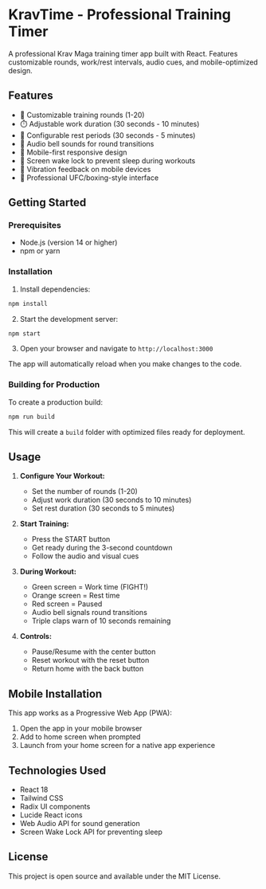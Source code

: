 # KravTime - Professional Training Timer

A professional Krav Maga training timer app built with React. Features customizable rounds, work/rest intervals, audio cues, and mobile-optimized design.

## Features

- 🥊 Customizable training rounds (1-20)
- ⏱️ Adjustable work duration (30 seconds - 10 minutes)
- 😤 Configurable rest periods (30 seconds - 5 minutes)
- 🔔 Audio bell sounds for round transitions
- 📱 Mobile-first responsive design
- 🌙 Screen wake lock to prevent sleep during workouts
- 📳 Vibration feedback on mobile devices
- 🎯 Professional UFC/boxing-style interface

## Getting Started

### Prerequisites

- Node.js (version 14 or higher)
- npm or yarn

### Installation

1. Install dependencies:
```bash
npm install
```

2. Start the development server:
```bash
npm start
```

3. Open your browser and navigate to `http://localhost:3000`

The app will automatically reload when you make changes to the code.

### Building for Production

To create a production build:

```bash
npm run build
```

This will create a `build` folder with optimized files ready for deployment.

## Usage

1. **Configure Your Workout:**
   - Set the number of rounds (1-20)
   - Adjust work duration (30 seconds to 10 minutes)
   - Set rest duration (30 seconds to 5 minutes)

2. **Start Training:**
   - Press the START button
   - Get ready during the 3-second countdown
   - Follow the audio and visual cues

3. **During Workout:**
   - Green screen = Work time (FIGHT!)
   - Orange screen = Rest time
   - Red screen = Paused
   - Audio bell signals round transitions
   - Triple claps warn of 10 seconds remaining

4. **Controls:**
   - Pause/Resume with the center button
   - Reset workout with the reset button
   - Return home with the back button

## Mobile Installation

This app works as a Progressive Web App (PWA):

1. Open the app in your mobile browser
2. Add to home screen when prompted
3. Launch from your home screen for a native app experience

## Technologies Used

- React 18
- Tailwind CSS
- Radix UI components
- Lucide React icons
- Web Audio API for sound generation
- Screen Wake Lock API for preventing sleep

## License

This project is open source and available under the MIT License. 